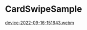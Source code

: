 # CardSwipeSample

[device-2022-09-16-151643.webm](https://user-images.githubusercontent.com/6066162/190583653-2f946b35-5719-47c6-be21-21755fb5004f.webm)
